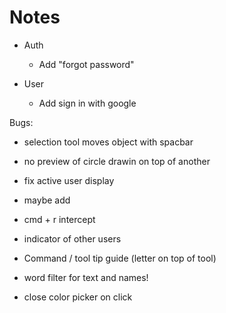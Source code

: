 # Notes

- Auth
    - Add "forgot password"
    
- User

    - Add sign in with google



Bugs:
- selection tool moves object with spacbar
- no preview of circle drawin on top of another



- fix active user display 
- maybe add 
- cmd + r intercept
- indicator of other users
- Command / tool tip guide (letter on top of tool)


- word filter for text and names!
- close color picker on click